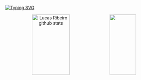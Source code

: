[![Typing SVG](https://readme-typing-svg.herokuapp.com/?color=009999&size=35&center=true&vCenter=true&width=1000&lines=Olá,+meu+nome+é+Lucas+Ribeiro!;Eu+tenho+21+anos+de+idade;Curso+Engenharia+de+Software+na+Universidade+de+Brasília;Seja+bem+vindo!+:%29)](https://git.io/typing-svg)

<div align="center">  
  <img width="49%" height="195px" src="https://github-readme-stats.vercel.app/api?username=lucassouzs&show_icons=true&count_private=true&hide_border=true&title_color=ffffcc&icon_color=ffffcc&text_color=ffffcc&bg_color=0d1117" alt="Lucas Ribeiro github stats" /> 
  <img width="41%" height="195px" src="https://github-readme-stats.vercel.app/api/top-langs/?username=lucassouzs&layout=compact&hide_border=true&title_color=ffffcc&text_color=ffffcc&bg_color=0d1117" />
</div>
